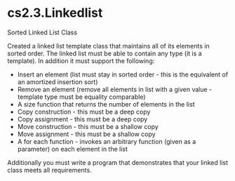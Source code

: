 # cs2.3.Linkedlist
Sorted Linked List Class

Created a linked list template class that maintains all of its elements in sorted order.  The linked list must be able to contain any type (it is a template).  In addition it must support the following:

* Insert an element (list must stay in sorted order - this is the equivalent of an amortized insertion sort)
* Remove an element (remove all elements in list with a given value - template type must be equality comparable)
* A size function that returns the number of elements in the list
* Copy construction - this must be a deep copy
* Copy assignment - this must be a deep copy
* Move construction - this must be a shallow copy
* Move assignment - this must be a shallow copy
* A for each function - invokes an arbitrary function (given as a parameter) on each element in the list

Additionally you must write a program that demonstrates that your linked list class meets all requirements.
